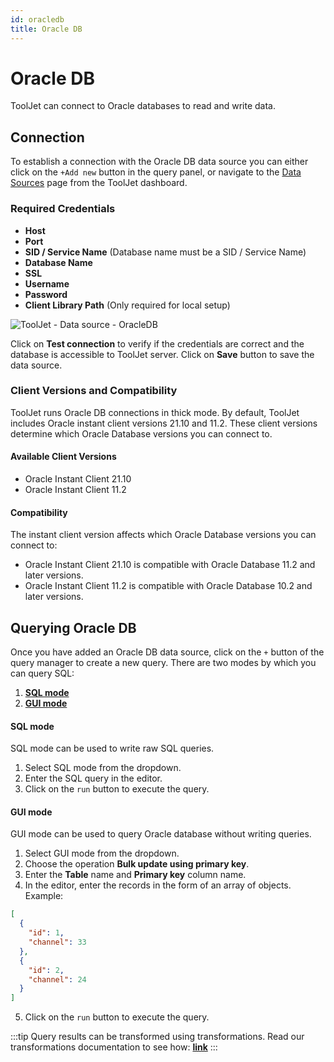 ```yaml
---
id: oracledb
title: Oracle DB
---
```


# Oracle DB

ToolJet can connect to Oracle databases to read and write data.

## Connection

To establish a connection with the Oracle DB data source you can either click on the `+Add new` button in the query panel, or navigate to the [Data Sources](https://docs.tooljet.com/docs/data-sources/overview) page from the ToolJet dashboard.

### Required Credentials

- **Host**
- **Port**
- **SID / Service Name** (Database name must be a SID / Service Name)
- **Database Name**
- **SSL**
- **Username**
- **Password**
- **Client Library Path** (Only required for local setup)

<div style={{textAlign: 'center'}}>

![ToolJet - Data source - OracleDB](/img/datasource-reference/oracledb/oracleauth-v2.png)

</div>

Click on **Test connection** to verify if the credentials are correct and the database is accessible to ToolJet server. Click on **Save** button to save the data source.

### Client Versions and Compatibility

ToolJet runs Oracle DB connections in thick mode. By default, ToolJet includes Oracle instant client versions 21.10 and 11.2. These client versions determine which Oracle Database versions you can connect to.

#### Available Client Versions
- Oracle Instant Client 21.10
- Oracle Instant Client 11.2

#### Compatibility
The instant client version affects which Oracle Database versions you can connect to:

- Oracle Instant Client 21.10 is compatible with Oracle Database 11.2 and later versions.
- Oracle Instant Client 11.2 is compatible with Oracle Database 10.2 and later versions.


## Querying Oracle DB

Once you have added an Oracle DB data source, click on the  `+` button of the query manager to create a new query. There are two modes by which you can query SQL:

  1. **[SQL mode](/docs/data-sources/oracledb#sql-mode)**
  2. **[GUI mode](/docs/data-sources/oracledb#gui-mode)**

#### SQL mode

SQL mode can be used to write raw SQL queries.
  1. Select SQL mode from the dropdown.
  2. Enter the SQL query in the editor.
  3. Click on the `run` button to execute the query.

#### GUI mode

GUI mode can be used to query Oracle database without writing queries.

  1. Select GUI mode from the dropdown.
  2. Choose the operation **Bulk update using primary key**.
  3. Enter the **Table** name and **Primary key** column name.
  4. In the editor, enter the records in the form of an array of objects. Example:
  ```json
  [
    {
      "id": 1,
      "channel": 33
    },
    {
      "id": 2,
      "channel": 24
    }
  ]
  ```
  5. Click on the `run` button to execute the query.

:::tip
Query results can be transformed using transformations. Read our transformations documentation to see how: **[link](/docs/tutorial/transformations)**
:::

